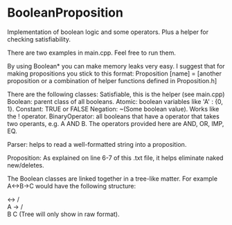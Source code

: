 # BooleanProposition
Implementation of boolean logic and some operators. Plus a helper for checking satisfiability.

There are two examples in main.cpp. Feel free to run them.

By using Boolean* you can make memory leaks very easy. I suggest that for making propositions you stick to this format:
Proposition [name] = [another proposition or a combination of helper functions defined in Proposition.h]

There are the following classes:
Satisfiable,  this is the helper (see main.cpp)
Boolean: parent class of all booleans.
Atomic: boolean variables like 'A' : {0, 1}.
Constant: TRUE or FALSE
Negation: ~(Some boolean value). Works like the ! operator.
BinaryOperator: all booleans that have a operator that takes two operants, e.g. A AND B.
The operators provided here are AND, OR, IMP, EQ.

Parser: helps to read a well-formatted string into a proposition.

Proposition: As explained on line 6-7 of this .txt file, it helps eliminate naked new/deletes. 

The Boolean classes are linked together in a tree-like matter.
For example A<->B->C would have the following structure:

  <->
 /   \
A    ->
    /   \
   B     C
(Tree will only show in raw format).
